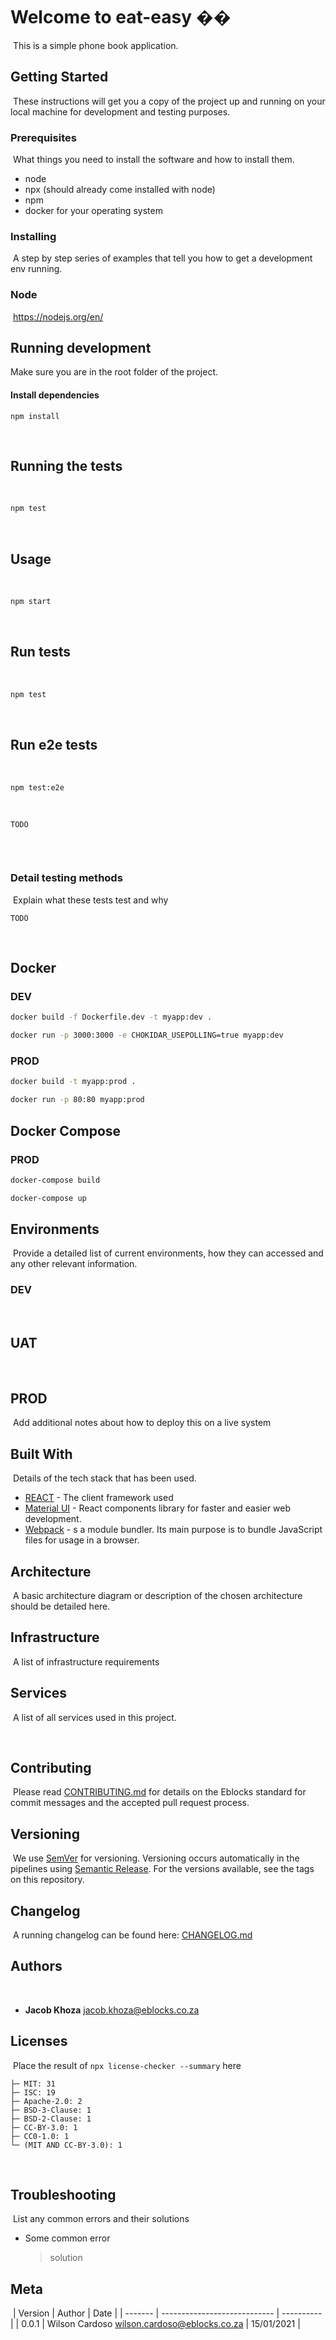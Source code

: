 # Welcome to eat-easy ��
​
This is a simple phone book application.
​
## Getting Started
​
These instructions will get you a copy of the project up and running on your local machine for development and testing purposes.
​
​
### Prerequisites
​
What things you need to install the software and how to install them.
​
​
- node
- npx (should already come installed with node)
- npm 
- docker for your operating system
​
​
### Installing
​
A step by step series of examples that tell you how to get a development env running.
​
### Node
​
https://nodejs.org/en/
​

## Running development
Make sure you are in the root folder of the project.
​
#### Install dependencies
```
npm install
```
​
## Running the tests
​
```sh
npm test
```
​
## Usage
​
```sh
npm start
```
​
## Run tests
​
```sh
npm test
```
​
## Run e2e tests
​
```sh
npm test:e2e
```
​
​
```
TODO
​
```
​
### Detail testing methods
​
Explain what these tests test and why
​
```
TODO
```
​
## Docker

### DEV
```sh
docker build -f Dockerfile.dev -t myapp:dev .
```

```sh
docker run -p 3000:3000 -e CHOKIDAR_USEPOLLING=true myapp:dev
```

### PROD
```sh
docker build -t myapp:prod .
```

```sh
docker run -p 80:80 myapp:prod
```

## Docker Compose
### PROD
```sh
docker-compose build
```

```sh
docker-compose up
```
## Environments
​
Provide a detailed list of current environments, how they can accessed and any other relevant information.
​
### DEV
​
## UAT
​
## PROD 
​
Add additional notes about how to deploy this on a live system
​
## Built With
​
Details of the tech stack that has been used.
​
- [REACT](https://reactjs.org/) - The client framework used
- [Material UI](https://material-ui.com/) - React components library for faster and easier web development.
- [Webpack](https://webpack.js.org/) - s a module bundler. Its main purpose is to bundle JavaScript files for usage in a browser.
​
​
## Architecture
​
A basic architecture diagram or description of the chosen architecture should be detailed here.
​
## Infrastructure
​
A list of infrastructure requirements
​
## Services
​
A list of all services used in this project.
​


​
## Contributing
​
Please read [CONTRIBUTING.md](https://gist.github.com/PurpleBooth/b24679402957c63ec426) for details on the Eblocks standard for commit messages and the accepted pull request process.
​
## Versioning
​
We use [SemVer](http://semver.org/) for versioning. Versioning occurs automatically in the pipelines using [Semantic Release](https://github.com/semantic-release/semantic-release). For the versions available, see the tags on this repository.
​
## Changelog
​
A running changelog can be found here: [CHANGELOG.md](CHANGELOG.md)
​
## Authors
​
- **Jacob Khoza** <jacob.khoza@eblocks.co.za>
​
## Licenses
​
Place the result of `npx license-checker --summary` here
​
```
├─ MIT: 31
├─ ISC: 19
├─ Apache-2.0: 2
├─ BSD-3-Clause: 1
├─ BSD-2-Clause: 1
├─ CC-BY-3.0: 1
├─ CC0-1.0: 1
└─ (MIT AND CC-BY-3.0): 1
```
​
## Troubleshooting
​
List any common errors and their solutions
​
- Some common error
  > solution
​
## Meta
​
| Version | Author                       | Date       |
| ------- | ---------------------------- | ---------- |
| 0.0.1   | Wilson Cardoso <wilson.cardoso@eblocks.co.za> | 15/01/2021 |
​
